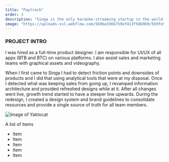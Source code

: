 ```yaml
---
title: "Paytrack"
order: 3
description: "Singa is the only karaoke-streaming startup in the world offering a fresh and new singing experience."
image: "https://uploads-ssl.webflow.com/5b9ba336b759ef413f58b969/5b9fe5fb8a634e5a23fd5199_singa-p-1600.jpeg"
---
```

### PROJECT INTRO
I was hired as a full-time product designer. I am responsible for UI/UX of all apps (BTB and BTC) on various platforms. I also assist sales and marketing teams with graphical assets and videography.

When I first came to Singa I had to detect friction points and downsides of products and I did that using analytical tools that were at my disposal. Once I detected what was keeping sales from going up, I revamped information architecture and provided refreshed designs while at it. After all changes went live, growth trend started to have a steeper line upwards. During the redesign, I created a design system and brand guidelines to consolidate resources and provide a single source of truth for all team members.

![Image of Yaktocat](https://octodex.github.com/images/yaktocat.png)

A list of items
<ul>
<li>Item</li>
<li>Item</li>
<li>Item</li>
<li>Item</li>
<li>Item</li>
</ul>